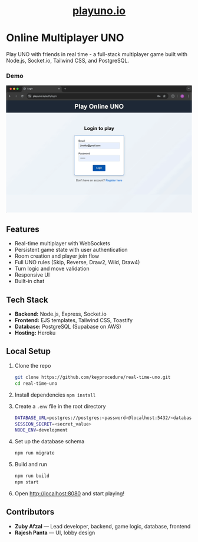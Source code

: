 <h1 align="center"><a href="https://www.playuno.io" target="_blank">playuno.io</a></h1>

# Online Multiplayer UNO
Play UNO with friends in real time - a full-stack multiplayer game built with Node.js, Socket.io, Tailwind CSS, and PostgreSQL.

### Demo
<img src="./demo/uno-demo.gif" alt="UNO Gameplay Demo" width="600"/>

## Features
- Real-time multiplayer with WebSockets  
- Persistent game state with user authentication
- Room creation and player join flow  
- Full UNO rules (Skip, Reverse, Draw2, Wild, Draw4)  
- Turn logic and move validation  
- Responsive UI
- Built-in chat
    
## Tech Stack
- **Backend:** Node.js, Express, Socket.io
- **Frontend:** EJS templates, Tailwind CSS, Toastify
- **Database:** PostgreSQL (Supabase on AWS)
- **Hosting:** Heroku

## Local Setup
1. Clone the repo
   ```bash
   git clone https://github.com/keyprocedure/real-time-uno.git
   cd real-time-uno
   ```
   
2. Install dependencies
  `npm install`

3. Create a `.env` file in the root directory
   ```bash
   DATABASE_URL=postgres://postgres:<password>@localhost:5432/<database_name>
   SESSION_SECRET=<secret_value>
   NODE_ENV=development
   ```
   
4. Set up the database schema
   ```bash
   npm run migrate
   ```

5. Build and run
   ```bash
   npm run build
   npm start
   ```
6. Open [http://localhost:8080](http://localhost:8080) and start playing!
   
## Contributors
- **Zuby Afzal** — Lead developer, backend, game logic, database, frontend
- **Rajesh Panta** — UI, lobby design

